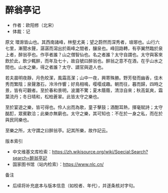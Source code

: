 # 醉翁亭记

- 作者：欧阳修（北宋）
- 体裁：记

原文
環滁皆山也。其西南諸峰，林壑尤美；望之蔚然而深秀者，琅琊也。山行六七里，漸聞水聲，潺潺而瀉出於兩峰之間者，釀泉也。峰回路轉，有亭翼然臨於泉上者，醉翁亭也。作亭者誰？山之僧智仙也。名之者誰？太守自謂也。太守與客來飲於此，飲少輒醉，而年及七十，故自號曰醉翁也。醉翁之意不在酒，在乎山水之間也。山水之樂，得之者誰？太守、謫官與遊人也。

若夫晨明夜靜，月色皎潔，風霜高潔；山中一夜，興寄殊勝。野芳發而幽香，佳木秀而繁陰；泉聲激石，泠泠作響；好鳥相鳴，嘤嘤成趣。朝而往，暮而歸，四時之景，皆有可觀者。至於春和景明，波瀾不驚；夏木蔭蔭，清涼自來；秋高氣爽，霜葉流丹；冬日晴和，松柏蒼翠。此皆太守之樂也。

至於宴遊之樂，皆可得也。伶人出而為歌，童子擊鼓；酒酣耳熱，揮毫賦詩；太守酩酊，眾賓歡洽；此樂亦無窮也。太守之樂，其可知也：不在於一身之私，而在於與民同樂也。

至樂之所，太守謂之曰醉翁亭。記其所樂，故作記云。

版本索引
- 中文维基文库检索：https://zh.wikisource.org/wiki/Special:Search?search=醉翁亭記
- 国家图书馆（站内检索）：https://www.nlc.cn/

备注
- 后续将补充底本与版本信息（如校者、年代），并逐条核对字句。